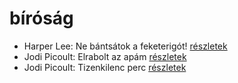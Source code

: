 # bíróság

- Harper Lee: Ne bántsátok a feketerigót! [részletek](_details/%7Bopf.creator%7D.md#id_987)
- Jodi Picoult: Elrabolt az apám [részletek](_details/%7Bopf.creator%7D.md#id_349)
- Jodi Picoult: Tizenkilenc perc [részletek](_details/%7Bopf.creator%7D.md#id_348)